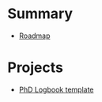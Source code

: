 # Summary

- [Roadmap](./roadmap.md)

# Projects

- [PhD Logbook template](./phd_logbook_template.md)
